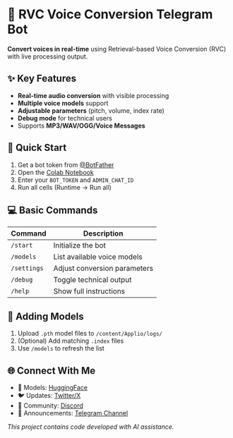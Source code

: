 # 🎤 RVC Voice Conversion Telegram Bot

**Convert voices in real-time** using Retrieval-based Voice Conversion (RVC) with live processing output.

## ✨ Key Features
- **Real-time audio conversion** with visible processing
- **Multiple voice models** support
- **Adjustable parameters** (pitch, volume, index rate)
- **Debug mode** for technical users
- Supports **MP3/WAV/OGG/Voice Messages**

## 🚀 Quick Start
1. Get a bot token from [@BotFather](https://t.me/BotFather)
2. Open the [Colab Notebook]()
3. Enter your `BOT_TOKEN` and `ADMIN_CHAT_ID`
4. Run all cells (Runtime → Run all)

## 💻 Basic Commands
| Command | Description |
|---------|-------------|
| `/start` | Initialize the bot |
| `/models` | List available voice models |
| `/settings` | Adjust conversion parameters |
| `/debug` | Toggle technical output |
| `/help` | Show full instructions |

## 📂 Adding Models
1. Upload `.pth` model files to `/content/Applio/logs/`
2. (Optional) Add matching `.index` files
3. Use `/models` to refresh the list

## 🌐 Connect With Me
- 🤗 Models: [HuggingFace](https://huggingface.co/vadigr123)
- 🐦 Updates: [Twitter/X](https://x.com/vadigr123)
- 💬 Community: [Discord](https://discord.gg/UtYvGwFfvx)
- 📢 Announcements: [Telegram Channel](https://t.me/ai_mikus)

*This project contains code developed with AI assistance.*
